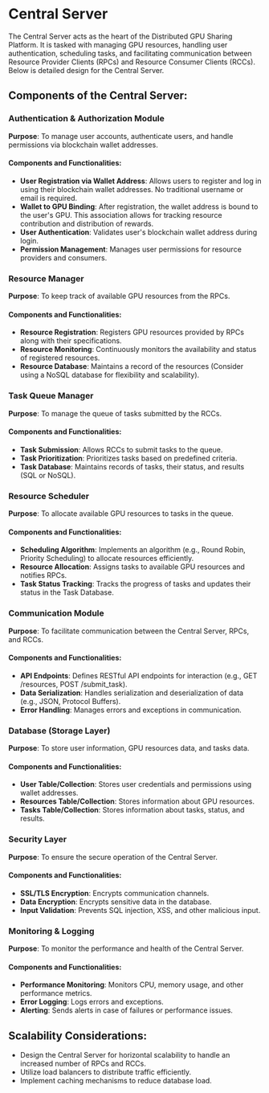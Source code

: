 # Central Server

The Central Server acts as the heart of the Distributed GPU Sharing Platform. It is tasked with managing GPU resources, handling user authentication, scheduling tasks, and facilitating communication between Resource Provider Clients (RPCs) and Resource Consumer Clients (RCCs). Below is detailed design for the Central Server.

## Components of the Central Server:

### Authentication & Authorization Module
**Purpose**: To manage user accounts, authenticate users, and handle permissions via blockchain wallet addresses.

#### Components and Functionalities:
- **User Registration via Wallet Address**: Allows users to register and log in using their blockchain wallet addresses. No traditional username or email is required.
- **Wallet to GPU Binding**: After registration, the wallet address is bound to the user's GPU. This association allows for tracking resource contribution and distribution of rewards.
- **User Authentication**: Validates user's blockchain wallet address during login.
- **Permission Management**: Manages user permissions for resource providers and consumers.

### Resource Manager
**Purpose**: To keep track of available GPU resources from the RPCs.

#### Components and Functionalities:
- **Resource Registration**: Registers GPU resources provided by RPCs along with their specifications.
- **Resource Monitoring**: Continuously monitors the availability and status of registered resources.
- **Resource Database**: Maintains a record of the resources (Consider using a NoSQL database for flexibility and scalability).

### Task Queue Manager
**Purpose**: To manage the queue of tasks submitted by the RCCs.

#### Components and Functionalities:
- **Task Submission**: Allows RCCs to submit tasks to the queue.
- **Task Prioritization**: Prioritizes tasks based on predefined criteria.
- **Task Database**: Maintains records of tasks, their status, and results (SQL or NoSQL).

### Resource Scheduler
**Purpose**: To allocate available GPU resources to tasks in the queue.

#### Components and Functionalities:
- **Scheduling Algorithm**: Implements an algorithm (e.g., Round Robin, Priority Scheduling) to allocate resources efficiently.
- **Resource Allocation**: Assigns tasks to available GPU resources and notifies RPCs.
- **Task Status Tracking**: Tracks the progress of tasks and updates their status in the Task Database.

### Communication Module
**Purpose**: To facilitate communication between the Central Server, RPCs, and RCCs.

#### Components and Functionalities:
- **API Endpoints**: Defines RESTful API endpoints for interaction (e.g., GET /resources, POST /submit_task).
- **Data Serialization**: Handles serialization and deserialization of data (e.g., JSON, Protocol Buffers).
- **Error Handling**: Manages errors and exceptions in communication.

### Database (Storage Layer)
**Purpose**: To store user information, GPU resources data, and tasks data.

#### Components and Functionalities:
- **User Table/Collection**: Stores user credentials and permissions using wallet addresses.
- **Resources Table/Collection**: Stores information about GPU resources.
- **Tasks Table/Collection**: Stores information about tasks, status, and results.

### Security Layer
**Purpose**: To ensure the secure operation of the Central Server.

#### Components and Functionalities:
- **SSL/TLS Encryption**: Encrypts communication channels.
- **Data Encryption**: Encrypts sensitive data in the database.
- **Input Validation**: Prevents SQL injection, XSS, and other malicious input.

### Monitoring & Logging
**Purpose**: To monitor the performance and health of the Central Server.

#### Components and Functionalities:
- **Performance Monitoring**: Monitors CPU, memory usage, and other performance metrics.
- **Error Logging**: Logs errors and exceptions.
- **Alerting**: Sends alerts in case of failures or performance issues.

## Scalability Considerations:
- Design the Central Server for horizontal scalability to handle an increased number of RPCs and RCCs.
- Utilize load balancers to distribute traffic efficiently.
- Implement caching mechanisms to reduce database load.

